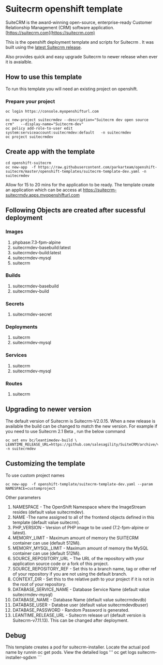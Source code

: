 # Suitecrm openshift template 

SuiteCRM is the award-winning open-source, enterprise-ready Customer Relationship Management (CRM) software application. [https://suitecrm.com](https://suitecrm.com)

This is the openshift deployment template and scripts for Suitecrm </a>. It was built using the <a href="https://github.com/salesagility/SuiteCRM/releases">latest Suitecrm release</a>.

Also provides quick and easy upgrade Suitecrm to newer release when ever it is avaialble. 

## How to use this template

To run this template you will need an existing project on openshift. 

### Prepare your project 

```
oc login https://console.myopenshifturl.com

oc new-project suitecrmdev --description="Suitecrm dev open source crm"   --display-name="Suitecrm-dev"
oc policy add-role-to-user edit system:serviceaccount:suitecrmdev:default   -n suitecrmdev
oc project suitecrmdev
```

## Create app with the template

```
cd openshift-suitecrm 
oc new-app  -f https://raw.githubusercontent.com/parkarteam/openshift-suitecrm/master/openshift-templates/suitecrm-template-dev.yaml -n suitecrmdev

```
Allow for 15 to 20 mins for the application to be ready. 
The template create an application which can be access at 
https://suitecrm-suitecrmdv.apps.myopenshifturl.com

## Following Objects are created after sucessful deployment  
### Images
1. phpbase:7.3-fpm-alpine 
2. suitecrmdev-basebuild:latest
3. suitecrmdev-build:latest
4. suitecrmdev-mysql
5. suitecrm

### Builds
1. suitecrmdev-basebuild
2. suitecrmdev-build
### Secrets
1. suitecrmdev-secret

### Deployments
1. suitecrm
2. suitecrmdev-mysql

### Services
1. suitecrm
2. suitecrmdev-mysql

### Routes
1. suitecrm

## Upgrading to newer version 
The default version of Suitecrm is Suitecrm-V2.0.15. 
When a new release is available the build can be changed to match the new version. 
For example if you need to use Suitecrm 2.1 Beta , run the below command

```
oc set env bc/leantimedev-build \ 
LEANTIME_RELEASE_URL=https://github.com/salesagility/SuiteCRM/archive/v7.10.25.tar.gz -n suitecrmdev

```

## Customizing the template 
To use custom project names 

```
oc new-app  -f openshift-template/suitecrm-template-dev.yaml --param NAMESPACE=customproject
```

Other parameters 
1. NAMESPACE - The OpenShift Namespace where the ImageStream resides (default value suitecrmdev).
2. NAME -The name assigned to all of the frontend objects defined in this template (default value suitecrm).
3. PHP_VERSION - Version of PHP image to be used (7.2-fpm-alpine or latest). 
4. MEMORY_LIMIT - Maximum amount of memory the SUITECRM container can use (default 512Mi).
5. MEMORY_MYSQL_LIMIT - Maximum amount of memory the MySQL container can use (default 512Mi).
6. SOURCE_REPOSITORY_URL - The URL of the repository with your application source code or a fork of this project. 
7. SOURCE_REPOSITORY_REF - Set this to a branch name, tag or other ref of your repository if you are not using the default branch.
8. CONTEXT_DIR - Set this to the relative path to your project if it is not in the root of your repository.
9. DATABASE_SERVICE_NAME - Database Service Name (default value suitecrmdev-mysql)
10. DATABASE_NAME - Database Name (default value suitecrmdevdb)
11. DATABASE_USER - Databse user (default value suitecrmdevdbuser)
12. DATABASE_PASSWORD - Random Password is generated. 
13. LEANTIME_RELEASE_URL - Suitecrm release url (default version is Suitecrm-v7.11.13). This can be changed after deployment. 

## Debug
This template creates a pod for suitecrm-installer. Locate the actual pod name by runnin oc get pods.
View the detailed logs ''' oc get logs suitecrm-installer-sgdxm ```


